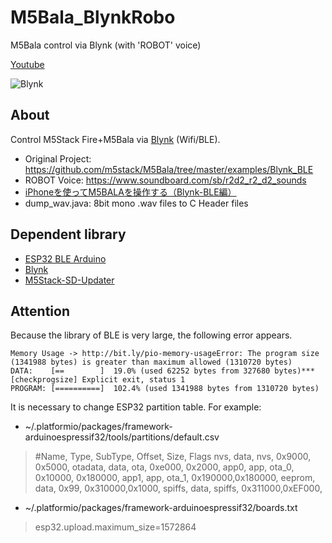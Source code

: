 # M5Bala_BlynkRobo
M5Bala control via Blynk (with 'ROBOT' voice)

[Youtube](https://www.youtube.com/watch?v=QmPKu_nfZk0)

![Blynk](http://vcraft.jp/blog/files/cap_blynk_bala_1.jpg)

## About
Control M5Stack Fire+M5Bala via [Blynk](https://www.blynk.cc/) (Wifi/BLE).
- Original Project: https://github.com/m5stack/M5Bala/tree/master/examples/Blynk_BLE
- ROBOT Voice: https://www.soundboard.com/sb/r2d2_r2_d2_sounds
- [iPhoneを使ってM5BALAを操作する（Blynk-BLE編）](https://qiita.com/inasawa/items/6bc2cc0932e5cdd378e5)
- dump_wav.java: 8bit mono .wav files to C Header files

## Dependent library
- [ESP32 BLE Arduino](https://github.com/nkolban/ESP32_BLE_Arduino)
- [Blynk](https://github.com/blynkkk/blynk-library)
- [M5Stack-SD-Updater](https://github.com/tobozo/M5Stack-SD-Updater)

## Attention
 Because the library of BLE is very large, the following error appears.

 ```
 Memory Usage -> http://bit.ly/pio-memory-usageError: The program size (1341988 bytes) is greater than maximum allowed (1310720 bytes)
DATA:    [==        ]  19.0% (used 62252 bytes from 327680 bytes)*** [checkprogsize] Explicit exit, status 1
PROGRAM: [==========]  102.4% (used 1341988 bytes from 1310720 bytes)
 ```
 It is necessary to change ESP32 partition table. For example:
- ~/.platformio/packages/framework-arduinoespressif32/tools/partitions/default.csv
> #Name,   Type, SubType, Offset,  Size, Flags
> nvs,      data, nvs,     0x9000,  0x5000,
> otadata,  data, ota,     0xe000,  0x2000,
> app0,     app,  ota_0,   0x10000, 0x180000,
> app1,     app,  ota_1,   0x190000,0x180000,
> eeprom,   data, 0x99,    0x310000,0x1000,
> spiffs,   data, spiffs,  0x311000,0xEF000,

- ~/.platformio/packages/framework-arduinoespressif32/boards.txt
> esp32.upload.maximum_size=1572864
